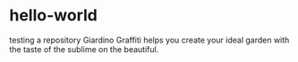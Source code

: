 # hello-world
testing a repository
Giardino Graffiti helps you create your ideal garden with the taste of the sublime on the beautiful.
